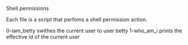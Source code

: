 Shell permissions

Each file is a script that perfoms a shell permission action. 

0-iam_betty swithes the current user to user betty
1-who_am_i  prints the effective id of the current user
